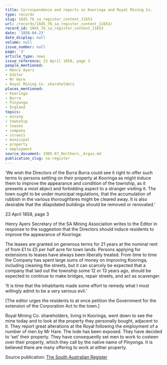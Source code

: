 ```yaml
---
title: Correspondence and reports on Kooringa and Royal Mining Co.
type: records
slug: 1845_76_sa_register_content_11653
url: /records/1845_76_sa_register_content_11653/
record_id: 1845_76_sa_register_content_11653
date: '1858-04-23'
date_display: null
volume: null
issue_number: null
page: '3'
article_type: news
issue_reference: 23 April 1858, page 3
people_mentioned:
- Henry Ayers
- Editor
- Mr Hare
- Royal Mining Co. shareholders
places_mentioned:
- Kooringa
- Burra
- Pinyonga
- England
topics:
- mining
- township
- leases
- company
- streets
- municipal
- property
- employment
source_document: 1985-87_Northern__Argus.md
publication_slug: sa-register
---
```


‘We wish the Directors of the Burra Burra could see it right to offer such terms to persons settling on their property at Kooringa as might induce them to improve the appearance and condition of the township, as it presents a most abject and forbidding aspect to a stranger visiting it.  The town ought to be under municipal regulations, that the accumulation of rubbish in the various thoroughfares might be cleared away.  It is also desirable that the dilapidated buildings should be removed or renovated.’

23 April 1858, page 3

Henry Ayers Secretary of the SA Mining Association writes to the Editor in response to the suggestion that the Directors should induce residents to improve the appearance of Kooringa:

The leases are granted on generous terms for 21 years at the nominal rent of from £1 to £5 per half acre for town lands.  Persons applying for extensions to leases have always been liberally treated.  From time to time the Company has spent large sums of money on improving Kooringa, including cleaning the streets, but it can scarcely be expected that a company that laid out the township some 12 or 13 years ago, should be expected to continue to make bridges, repair streets, and act as scavenger.

‘It is time that the inhabitants made some effort to remedy what I most willingly admit to be a very serious evil.’

[The editor urges the residents to at once petition the Government for the extension of the Corporation Act to the town.]

Royal Mining Co. shareholders, living in Kooringa, went down to see the mine today and to look at the property they personally bought, adjacent to it.  They report great alterations at the Royal following the employment of a number of men by Mr Hare.  The lode has been exposed.  They have decided to ‘set’ their property.  They have consequently set men to work to costeen over their property, which they call by the native name of Pinyonga.  It is believed there are many offering to work at either property.

Source publication: [The South Australian Register](/publications/sa-register/)

